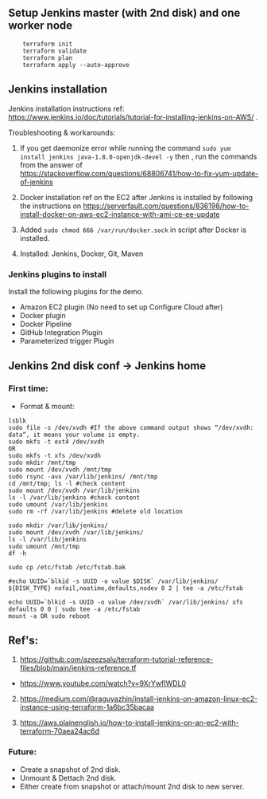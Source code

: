 ## Setup Jenkins master (with 2nd disk) and one worker node

```
    terraform init
    terraform validate
    terraform plan
    terraform apply --auto-approve    
```
## Jenkins installation
Jenkins installation instructions ref: https://www.jenkins.io/doc/tutorials/tutorial-for-installing-jenkins-on-AWS/ . 

Troubleshooting & workarounds:

1. If you get daemonize error while running the command `sudo yum install jenkins java-1.8.0-openjdk-devel -y` then , run the commands from the answer of https://stackoverflow.com/questions/68806741/how-to-fix-yum-update-of-jenkins

2. Docker installation ref on the EC2 after Jenkins is installed by following the instructions on https://serverfault.com/questions/836198/how-to-install-docker-on-aws-ec2-instance-with-ami-ce-ee-update

3. Added `sudo chmod 666 /var/run/docker.sock` in script after Docker is installed.

4. Installed: Jenkins, Docker, Git, Maven

### Jenkins plugins to install

Install the following plugins for the demo.
- Amazon EC2 plugin (No need to set up Configure Cloud after)
- Docker plugin  
- Docker Pipeline
- GitHub Integration Plugin
- Parameterized trigger Plugin

## Jenkins 2nd disk conf -> Jenkins home
### First time:
- Format & mount:
```
lsblk
sudo file -s /dev/xvdh #If the above command output shows “/dev/xvdh: data“, it means your volume is empty.
sudo mkfs -t ext4 /dev/xvdh
OR
sudo mkfs -t xfs /dev/xvdh
sudo mkdir /mnt/tmp
sudo mount /dev/xvdh /mnt/tmp
sudo rsync -avx /var/lib/jenkins/ /mnt/tmp
cd /mnt/tmp; ls -l #check content
sudo mount /dev/xvdh /var/lib/jenkins 
ls -l /var/lib/jenkins #check content
sudo umount /var/lib/jenkins
sudo rm -rf /var/lib/jenkins #delete old location

sudo mkdir /var/lib/jenkins/
sudo mount /dev/xvdh /var/lib/jenkins/
ls -l /var/lib/jenkins
sudo umount /mnt/tmp
df -h

sudo cp /etc/fstab /etc/fstab.bak

#echo UUID=`blkid -s UUID -o value $DISK` /var/lib/jenkins/ ${DISK_TYPE} nofail,noatime,defaults,nodev 0 2 | tee -a /etc/fstab

echo UUID=`blkid -s UUID -o value /dev/xvdh` /var/lib/jenkins/ xfs defaults 0 0 | sudo tee -a /etc/fstab
mount -a OR sudo reboot
```
## Ref's:
1. https://github.com/azeezsalu/terraform-tutorial-reference-files/blob/main/jenkins-reference.tf
 - https://www.youtube.com/watch?v=9XrYwfIWDL0

2. https://medium.com/@raguyazhin/install-jenkins-on-amazon-linux-ec2-instance-using-terraform-1a6bc35bacaa

3. https://aws.plainenglish.io/how-to-install-jenkins-on-an-ec2-with-terraform-70aea24ac6d

### Future:
- Create a snapshot of 2nd disk.
- Unmount & Dettach 2nd disk.
- Either create from snapshot or attach/mount 2nd disk to new server.

